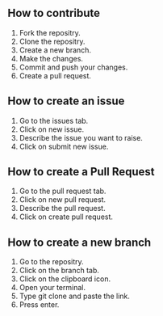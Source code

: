 ## How to contribute
1. Fork the repositry.
2. Clone the repositry.
3. Create a new branch.
4. Make the changes.
5. Commit and push your changes.
6. Create a pull request.

## How to create an issue
1. Go to the issues tab.
2. Click on new issue.
3. Describe the issue you want to raise.
4. Click on submit new issue.

## How to create a Pull Request
1. Go to the pull request tab.
2. Click on new pull request.
3. Describe the pull request.
4. Click on create pull request.

## How to create a new branch
1. Go to the repositry.
2. Click on the branch tab.
3. Click on the clipboard icon.
4. Open your terminal.
5. Type git clone and paste the link.
6. Press enter.
